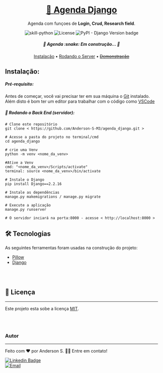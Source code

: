 <h1 align="center">
<a href="https://github.com/Anderson-S-M3/agenda_django">🔗 Agenda Django</a>
</h1>

<p align="center">Agenda com funçoes de <b>Login, Crud, Research field</b>.</p>

<p align="center">
<img alt="skill-python" src="https://img.shields.io/badge/Python-3776AB?style=badge&logo=python&logoColor=white"> <img alt="License" src="https://img.shields.io/badge/license-MIT-brightgreen"> <img alt="PyPI - Django Version badge" src="https://img.shields.io/badge/django%20versions-2.2.16-blue">
</p>

<h5 align="center"> 🚧 Agenda :snake:  Em construção...  🚧 </h5>

<p align="center"><a href="#instalacao">Instalação</a> • <a href="#rodando">Rodando o Server</a> • <a href="#demonstracao"><strike>Demonstração</strike></a></p>

<h2 id="instalacao">Instalação:</h2>
<h5>Pré-requisito:</h5>

Antes de começar, você vai precisar ter em sua máquina o [Git](https://git-scm.com) instalado.<br>
Além disto é bom ter um editor para trabalhar com o código como [VSCode](https://code.visualstudio.com/)

<h5 id="rodando">🎲 Rodando o Back End (servidor):</h5>

```
# Clone este repositório
git clone < https://github.com/Anderson-S-M3/agenda_django.git >

# Acesse a pasta do projeto no terminal/cmd
cd agenda_django

# crie uma Venv
python -m venv <nome_da_venv>

#Ative a Venv
cmd: "<nome_da_venv>/Scripts/activate"
terminal: source <nome_da_venv>/bin/activate

# Instale o Django
pip install Django==2.2.16

# Instale as dependências
manage.py makemigrations / manage.py migrate

# Execute a aplicação
manage.py runserver

# O servidor inciará na porta:8000 - acesse < http://localhost:8000 >
```

<h2>🛠 Tecnologias</h2>
<p>As seguintes ferramentas foram usadas na construção do projeto:</p>

- [Pillow](https://pillow.readthedocs.io/en/stable/)
- [Django](https://www.djangoproject.com/)

<br>
<br>

## 📝 Licença
---

Este projeto esta sobe a licença [MIT](./LICENSE).

<br>
<br>

### Autor
---

Feito com ❤️ por Anderson S. 👋🏽 Entre em contato!

[![Linkedin Badge](https://img.shields.io/badge/Anderson_S-0077B5?style=for-the-badge&logo=linkedin&logoColor=white/)](https://www.linkedin.com/in/anderson-s-antunes-b879251b9/) <br>
[![Email](https://img.shields.io/badge/Anderson__S__Antunes@hotmail.com-0078D4?style=for-the-badge&logo=microsoft-outlook&logoColor=white)](mailto:anderson_s_antunes@hotmail.com)
